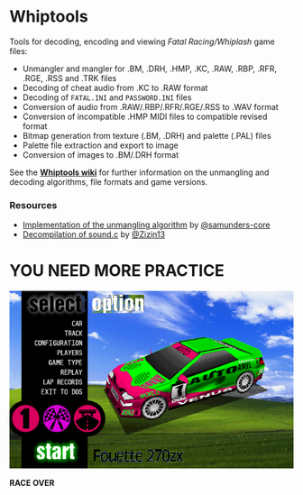 # Whiptools
Tools for decoding, encoding and viewing _Fatal Racing/Whiplash_ game files:

- Unmangler and mangler for .BM, .DRH, .HMP, .KC, .RAW, .RBP, .RFR, .RGE, .RSS and .TRK files
- Decoding of cheat audio from .KC to .RAW format
- Decoding of `FATAL.INI` and `PASSWORD.INI` files
- Conversion of audio from .RAW/.RBP/.RFR/.RGE/.RSS to .WAV format
- Conversion of incompatible .HMP MIDI files to compatible revised format
- Bitmap generation from texture (.BM, .DRH) and palette (.PAL) files
- Palette file extraction and export to image
- Conversion of images to .BM/.DRH format

See the [**Whiptools wiki**](https://github.com/ninjatobob/Whiptools/wiki) for further information on the unmangling and decoding algorithms, file formats and game versions.

### Resources
- [Implementation of the unmangling algorithm](https://gist.github.com/samunders-core/1acaadc064f203e4f2ab769c7dfabeda) by [@samunders-core](https://github.com/samunders-core)
- [Decompilation of sound.c](https://github.com/Zizin13/ROLLER/blob/b16cacf124f4ff2654fc3f8f77e7760780c49879/PROJECTS/ROLLER/sound.c) by [@Zizin13](https://github.com/Zizin13)

# YOU NEED MORE PRACTICE
![Whiplash XP](https://github.com/FatalDecomp/Whiptools/blob/03e4f08c93d1bb10e62961eca7efc1add9eeebef/media/Whiplash%20XP.png)

**RACE OVER**
